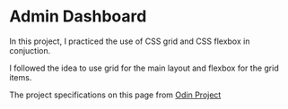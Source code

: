 # Admin Dashboard

In this project, I practiced the use of CSS grid and CSS flexbox in conjuction. 

I followed the idea to use grid for the main layout and flexbox for the grid items. 

The project specifications on this page from [Odin Project](https://www.theodinproject.com/lessons/node-path-intermediate-html-and-css-admin-dashboard)